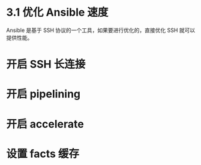 # 3.1 优化 Ansible 速度

Ansible 是基于 SSH 协议的一个工具，如果要进行优化的，直接优化 SSH 就可以提供性能。

# 开启 SSH 长连接

# 开启 pipelining

# 开启 accelerate

# 设置 facts 缓存


